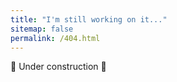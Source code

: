 ```yaml
---
title: "I'm still working on it..."
sitemap: false
permalink: /404.html
---
```


🚧 Under construction 🚧
